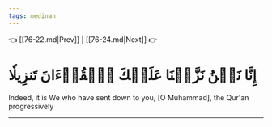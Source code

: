 ```yaml
---
tags: medinan
---
```


👈 [[76-22.md|Prev]] | [[76-24.md|Next]] 👉

# إِنَّا نَحۡنُ نَزَّلۡنَا عَلَيۡكَ ٱلۡقُرۡءَانَ تَنزِيلٗا

Indeed, it is We who have sent down to you, [O Muhammad], the Qur'an progressively

---

